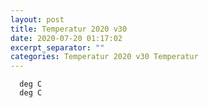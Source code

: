 ```yaml
---
layout: post
title: Temperatur 2020 v30
date: 2020-07-20 01:17:02
excerpt_separator: ""
categories: Temperatur 2020 v30 Temperatur
---
```

```
  deg C
  deg C
```
